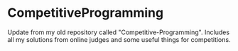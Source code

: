 # CompetitiveProgramming
Update from my old repository called "Competitive-Programming". Includes all my solutions from online judges and some useful things for competitions.
